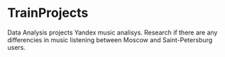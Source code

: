 # TrainProjects
Data Analysis projects
Yandex music analisys. Research if there are any differencies in music listening between Moscow and Saint-Petersburg users.
